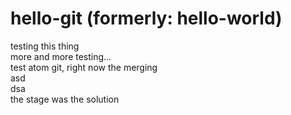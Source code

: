 # hello-git (formerly: hello-world)

testing this thing  
more and more testing...  
test atom git, right now the merging  
asd  
dsa  
the stage was the solution
